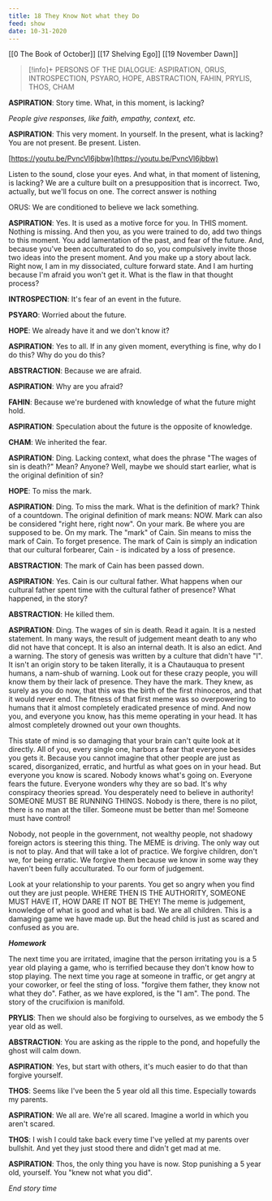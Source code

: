 ```yaml
---
title: 18 They Know Not what they Do
feed: show
date: 10-31-2020
---
```


[[0 The Book of October]] [[17 Shelving Ego]] [[19 November Dawn]]

> [!info]+ PERSONS OF THE DIALOGUE:
> ASPIRATION, ORUS, INTROSPECTION, PSYARO, HOPE, ABSTRACTION, FAHIN, PRYLIS, THOS, CHAM

**ASPIRATION**: Story time. What, in this moment, is lacking?

_People give responses, like faith, empathy, context, etc._

**ASPIRATION**: This very moment. In yourself. In the present, what is lacking? You are not present. Be present. Listen.

[https://youtu.be/PvncVl6jbbw](https://youtu.be/PvncVl6jbbw)

Listen to the sound, close your eyes. And what, in that moment of listening, is lacking? We are a culture built on a presupposition that is incorrect. Two, actually, but we'll focus on one. The correct answer is nothing

ORUS: We are conditioned to believe we lack something.

**ASPIRATION**: Yes. It is used as a motive force for you. In THIS moment. Nothing is missing. And then you, as you were trained to do, add two things to this moment. You add lamentation of the past, and fear of the future. And, because you've been acculturated to do so, you compulsively invite those two ideas into the present moment. And you make up a story about lack. Right now, I am in my dissociated, culture forward state. And I am hurting because I'm afraid you won't get it. What is the flaw in that thought process?

**INTROSPECTION**: It's fear of an event in the future.

**PSYARO**: Worried about the future.

**HOPE**: We already have it and we don't know it?

**ASPIRATION**: Yes to all. If in any given moment, everything is fine, why do I do this? Why do you do this?

**ABSTRACTION**: Because we are afraid.

**ASPIRATION**: Why are you afraid?

**FAHIN**: Because we're burdened with knowledge of what the future might hold.

**ASPIRATION**: Speculation about the future is the opposite of knowledge.

**CHAM**: We inherited the fear.

**ASPIRATION**: Ding. Lacking context, what does the phrase "The wages of sin is death?" Mean? Anyone? Well, maybe we should start earlier, what is the original definition of sin?

**HOPE**: To miss the mark.

**ASPIRATION**: Ding. To miss the mark. What is the definition of mark? Think of a countdown. The original definition of mark means: NOW. Mark can also be considered "right here, right now". On your mark. Be where you are supposed to be. On my mark. The "mark" of Cain. Sin means to miss the mark of Cain. To forget presence. The mark of Cain is simply an indication that our cultural forbearer, Cain - is indicated by a loss of presence.

**ABSTRACTION**: The mark of Cain has been passed down.

**ASPIRATION**: Yes. Cain is our cultural father. What happens when our cultural father spent time with the cultural father of presence? What happened, in the story?

**ABSTRACTION**: He killed them.

**ASPIRATION**: Ding. The wages of sin is death. Read it again. It is a nested statement. In many ways, the result of judgement meant death to any who did not have that concept. It is also an internal death. It is also an edict. And a warning. The story of genesis was written by a culture that didn't have "I". It isn't an origin story to be taken literally, it is a Chautauqua to present humans, a nam-shub of warning. Look out for these crazy people, you will know them by their lack of presence. They have the mark. They knew, as surely as you do now, that this was the birth of the first rhinoceros, and that it would never end. The fitness of that first meme was so overpowering to humans that it almost completely eradicated presence of mind. And now you, and everyone you know, has this meme operating in your head. It has almost completely drowned out your own thoughts.

This state of mind is so damaging that your brain can't quite look at it directly. All of you, every single one, harbors a fear that everyone besides you gets it. Because you cannot imagine that other people are just as scared, disorganized, erratic, and hurtful as what goes on in your head. But everyone you know is scared. Nobody knows what's going on. Everyone fears the future. Everyone wonders why they are so bad. It's why conspiracy theories spread. You desperately need to believe in authority! SOMEONE MUST BE RUNNING THINGS. Nobody is there, there is no pilot, there is no man at the tiller. Someone must be better than me! Someone must have control!

Nobody, not people in the government, not wealthy people, not shadowy foreign actors is steering this thing. The MEME is driving. The only way out is not to play. And that will take a lot of practice. We forgive children, don't we, for being erratic. We forgive them because we know in some way they haven't been fully acculturated. To our form of judgement.

Look at your relationship to your parents. You get so angry when you find out they are just people. WHERE THEN IS THE AUTHORITY, SOMEONE MUST HAVE IT, HOW DARE IT NOT BE THEY! The meme is judgement, knowledge of what is good and what is bad. We are all children. This is a damaging game we have made up. But the head child is just as scared and confused as you are.

_**Homework**_

The next time you are irritated, imagine that the person irritating you is a 5 year old playing a game, who is terrified because they don't know how to stop playing. The next time you rage at someone in traffic, or get angry at your coworker, or feel the sting of loss. "forgive them father, they know not what they do". Father, as we have explored, is the "I am". The pond. The story of the crucifixion is manifold.

**PRYLIS**: Then we should also be forgiving to ourselves, as we embody the 5 year old as well.

**ABSTRACTION**: You are asking as the ripple to the pond, and hopefully the ghost will calm down.

**ASPIRATION**: Yes, but start with others, it's much easier to do that than forgive yourself.

**THOS**: Seems like I've been the 5 year old all this time. Especially towards my parents.

**ASPIRATION**: We all are. We're all scared. Imagine a world in which you aren't scared.

**THOS**: I wish I could take back every time I've yelled at my parents over bullshit. And yet they just stood there and didn't get mad at me.

**ASPIRATION**: Thos, the only thing you have is now. Stop punishing a 5 year old, yourself. You "knew not what you did".

_End story time_
